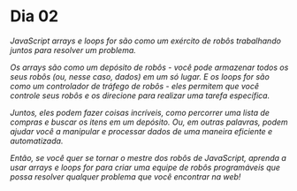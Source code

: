 # Dia 02

_JavaScript arrays e loops for são como um exército de robôs trabalhando juntos para resolver um problema._

_Os arrays são como um depósito de robôs - você pode armazenar todos os seus robôs (ou, nesse caso, dados) em um só lugar. E os loops for são como um controlador de tráfego de robôs - eles permitem que você controle seus robôs e os direcione para realizar uma tarefa específica._

_Juntos, eles podem fazer coisas incríveis, como percorrer uma lista de compras e buscar os itens em um depósito. Ou, em outras palavras, podem ajudar você a manipular e processar dados de uma maneira eficiente e automatizada._

_Então, se você quer se tornar o mestre dos robôs de JavaScript, aprenda a usar arrays e loops for para criar uma equipe de robôs programáveis que possa resolver qualquer problema que você encontrar na web!_
